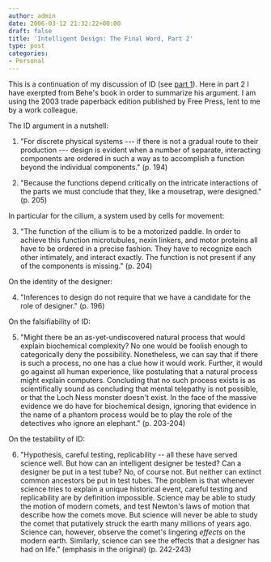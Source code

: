 ```yaml
---
author: admin
date: 2006-03-12 21:32:22+00:00
draft: false
title: 'Intelligent Design: The Final Word, Part 2'
type: post
categories:
- Personal
---
```


This is a continuation of my discussion of ID (see [part 1](http://greg.langmead.info/?p=61)). Here in part 2 I have exerpted from Behe's book in order to summarize his argument. I am using the 2003 trade paperback edition published by Free Press, lent to me by a work colleague.

The ID argument in a nutshell:

1) "For discrete physical systems --- if there is not a gradual route to their production --- design is evident when a number of separate, interacting components are ordered in such a way as to accomplish a function beyond the individual components." (p. 194)

2) "Because the functions depend critically on the intricate interactions of the parts we must conclude that they, like a mousetrap, were designed." (p. 205)

In particular for the cilium, a system used by cells for movement:

3) "The function of the cilium is to be a motorized paddle. In order to achieve this function microtubules, nexin linkers, and motor proteins all have to be ordered in a precise fashion. They have to recognize each other intimately, and interact exactly. The function is not present if any of the components is missing." (p. 204)

On the identity of the designer:

4) "Inferences to design do not require that we have a candidate for the role of designer." (p. 196)

On the falsifiability of ID:

5) "Might there be an as-yet-undiscovered natural process that would explain biochemical complexity? No one would be foolish enough to categorically deny the possibility. Nonetheless, we can say that if there is such a process, no one has a clue how it would work. Further, it would go against all human experience, like postulating that a natural process might explain computers. Concluding that no such process exists is as scientifically sound as concluding that mental telepathy is not possible, or that the Loch Ness monster doesn't exist. In the face of the massive evidence we do have for biochemical design, ignoring that evidence in the name of a phantom process would be to play the role of the detectives who ignore an elephant." (p. 203-204)

On the testability of ID:

6) "Hypothesis, careful testing, replicability -- all these have served science well. But how can an intelligent designer be tested? Can a designer be put in a test tube? No, of course not. But neither can extinct common ancestors be put in test tubes. The problem is that whenever science tries to explain a unique historical event, careful testing and replicability are by definition impossible. Science may be able to study the motion of modern comets, and test Newton's laws of motion that describe how the comets move. But science will never be able to study the comet that putatively struck the earth many millions of years ago. Science can, however, observe the comet's lingering _effects_ on the modern earth. Similarly, science can see the effects that a designer has had on life." (emphasis in the original) (p. 242-243)
